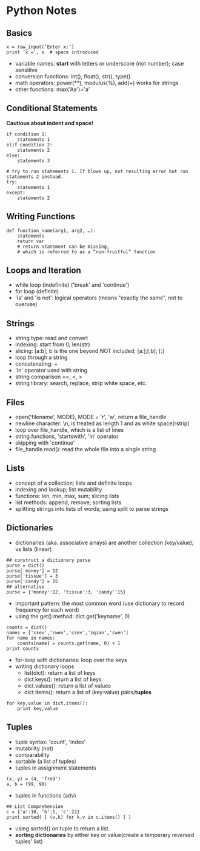 Python Notes
============

## Basics

```
x = raw_input(‘Enter x:’)
print ‘x =’, x	# space introduced
```

- variable names: **start** with letters or underscore (not number); case sensitive
- conversion functions: int(), float(), str(), type()
- math operators: power(**), modulus(%), add(+) works for strings
- other functions: max('Aa')='a'

## Conditional Statements

**Cautious about indent and space!**

```
if condition 1:
	statements 1
elif condition 2:
	statements 2
else:
	statements 3
```

```
# try to run statements 1. If blows up, not resulting error but run statements 2 instead.
try:
	statements 1
except:
	statements 2
```

## Writing Functions

```
def function_name(arg1, arg2, …):
	statements
	return var 
	# return statement can be missing, 
	# which is referred to as a “non-fruitful” function
```

## Loops and Iteration

- while loop (indefinite) ('break' and 'continue')
- for loop (definite)
- 'is' and 'is not': logical operators (means "exactly the same", not to overuse)

## Strings

- string type: read and convert
- indexing: start from 0; len(str)
- slicing: [a:b], b is the one beyond NOT included; [a:];[:b]; [:]
- loop through a string
- concatenating: +
- 'in' operator used with string
- string comparison ==, <, >
- string library: search, replace, strip white space, etc.

## Files

- open('filename', MODE), MODE = 'r', 'w', return a file_handle
- newline character: \n, is treated as length 1 and as white space(rstrip)
- loop over file_handle, which is a list of lines
- string.functions, 'startswith', 'in' operator
- skipping with 'continue'
- file_handle.read(): read the whole file into a single string

## Lists

- concept of a collection; lists and definite loops
- indexing and lookup; list mutability
- functions: len, min, max, sum; slicing lists
- list methods: append, remove; sorting lists
- splitting strings into lists of words; using split to parse strings

## Dictionaries

- dictionaries (aka. associative arrays) are another collection (key/value); vs lists (linear)

```
## construct a dictionary purse
purse = dict()
purse['money'] = 12
purse['tissue'] = 3
purse['candy'] = 15
## alternative
purse = {'money':12, 'tissue':3, 'candy':15}
```

- important pattern: the most common word (use dictionary to record frequency for each word)
- using the get() method: dict.get('keyname', 0)

```
counts = dict()
names = ['csev','cwen','csev','zqian','cwen']
for name in names:
	counts[name] = counts.get(name, 0) + 1
print counts
```

- for-loop with dictionaries: loop over the keys
- writing dictionary loops
	- list(dict): return a list of keys
	- dict.keys(): return a list of keys
	- dict.values(): return a list of values
	- dict.items(): return a list of (key:value) pairs/**tuples**

```
for key,value in dict.items():
	print key,value
```

## Tuples

- tuple syntax: 'count', 'index'
- mutability (not)
- comparability
- sortable (a list of tuples)
- tuples in assignment statements

```
(x, y) = (4, 'fred')
a, b = (99, 98)
```

- tuples in functions (adv)

```
## List Comprehension
c = {'a':10, 'b':1, 'c':22}
print sorted( [ (v,k) for k,v in c.items() ] )
```

- using sorted() on tuple to return a list
- **sorting dictionaries** by either key or value(create a temperary reversed tuples' list)